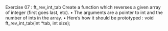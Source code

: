 Exercise 07 : ft_rev_int_tab
Create a function which reverses a given array of integer (first goes last, etc).
• The arguments are a pointer to int and the number of ints in the array.
• Here’s how it should be prototyped :
void ft_rev_int_tab(int *tab, int size);
